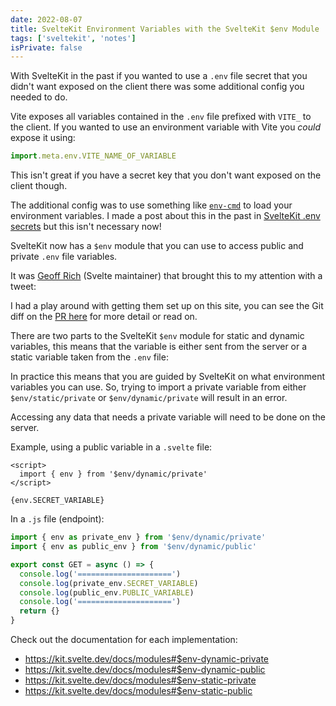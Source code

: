 ```yaml
---
date: 2022-08-07
title: SvelteKit Environment Variables with the SvelteKit $env Module
tags: ['sveltekit', 'notes']
isPrivate: false
---
```


<script>
  import { Tweet } from 'sveltekit-embed'
</script>

With SvelteKit in the past if you wanted to use a `.env` file secret
that you didn't want exposed on the client there was some additional
config you needed to do.

Vite exposes all variables contained in the `.env` file prefixed with
`VITE_` to the client. If you wanted to use an environment variable
with Vite you _could_ expose it using:

```js
import.meta.env.VITE_NAME_OF_VARIABLE
```

This isn't great if you have a secret key that you don't want exposed
on the client though.

The additional config was to use something like [`env-cmd`] to load
your environment variables. I made a post about this in the past in
[SvelteKit .env secrets] but this isn't necessary now!

SvelteKit now has a `$env` module that you can use to access public
and private `.env` file variables.

It was [Geoff Rich] (Svelte maintainer) that brought this to my
attention with a tweet:

<Tweet tweetLink="geoffrich_/status/1553035835351543808" />

I had a play around with getting them set up on this site, you can see
the Git diff on the [PR here] for more detail or read on.

There are two parts to the SvelteKit `$env` module for static and
dynamic variables, this means that the variable is either sent from
the server or a static variable taken from the `.env` file:

In practice this means that you are guided by SvelteKit on what
environment variables you can use. So, trying to import a private
variable from either `$env/static/private` or `$env/dynamic/private`
will result in an error.

Accessing any data that needs a private variable will need to be done
on the server.

Example, using a public variable in a `.svelte` file:

```svelte
<script>
  import { env } from '$env/dynamic/private'
</script>

{env.SECRET_VARIABLE}
```

In a `.js` file (endpoint):

```js
import { env as private_env } from '$env/dynamic/private'
import { env as public_env } from '$env/dynamic/public'

export const GET = async () => {
  console.log('=====================')
  console.log(private_env.SECRET_VARIABLE)
  console.log(public_env.PUBLIC_VARIABLE)
  console.log('=====================')
  return {}
}
```

Check out the documentation for each implementation:

- https://kit.svelte.dev/docs/modules#$env-dynamic-private
- https://kit.svelte.dev/docs/modules#$env-dynamic-public
- https://kit.svelte.dev/docs/modules#$env-static-private
- https://kit.svelte.dev/docs/modules#$env-static-public

<!-- Links -->

[`env-cmd`]: https://www.npmjs.com/package/env-cmd
[sveltekit .env secrets]:
  https://scottspence.com/posts/sveltekit-env-secrets
[geoff rich]: https://twitter.com/geoffrich_
[pr here]: https://github.com/spences10/scottspence.com/pull/323/files
